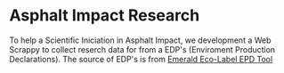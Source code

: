 # Asphalt Impact Research

To help a Scientific Iniciation in Asphalt Impact, we development a Web Scrappy to collect reserch data for from a EDP's (Enviroment Production Declarations). The source of EDP's is from [Emerald Eco-Label EPD Tool](https://asphaltepd.org)
